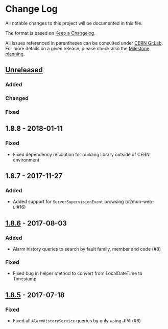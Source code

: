 # Change Log
All notable changes to this project will be documented in this file.

The format is based on [Keep a Changelog](http://keepachangelog.com/).

All issues referenced in parentheses can be consulted under [CERN GitLab](https://gitlab.cern.ch/c2mon/c2mon/issues).
For more details on a given release, please check also the [Milestone planning](https://gitlab.cern.ch/c2mon/c2mon/milestones?state=all).

## [Unreleased]
### Added

### Changed

### Fixed

## 1.8.8 - 2018-01-11
### Fixed
- Fixed dependency resolution for building library outside of CERN environment


## 1.8.7 - 2017-11-27
### Added
- Added support for `ServerSupervisionEvent` browsing (c2mon-web-ui#16)

## [1.8.6] - 2017-08-03
### Added
- Alarm history queries to search by fault family, member and code (#8)

### Fixed
- Fixed bug in helper method to convert from LocalDateTime to Timestamp

## [1.8.5] - 2017-07-18
### Fixed
- Fixed all `AlarmHistoryService` queries by only using JPA (#6)


[Unreleased]: %4
[1.8.6]: %3
[1.8.5]: %2
